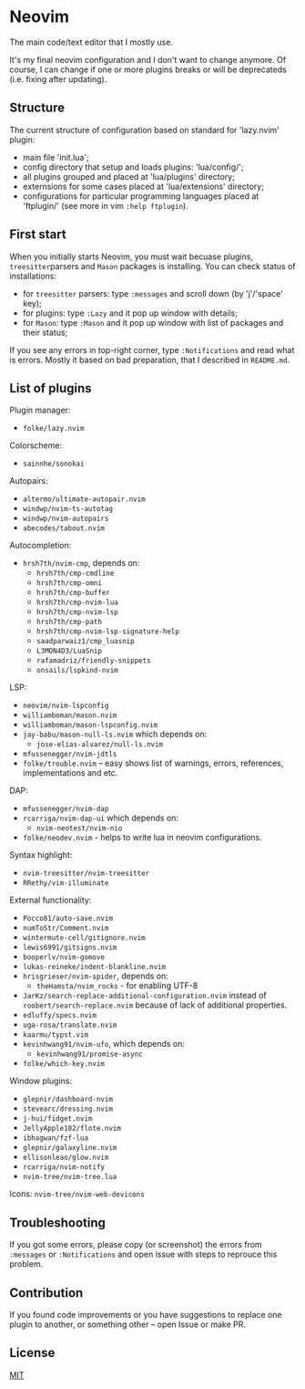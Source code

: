 # Neovim

The main code/text editor that I mostly use.

It's my final neovim configuration and I don't want to change anymore. Of course, I can change if one or more plugins breaks or will be deprecateds (i.e. fixing after updating).

## Structure

The current structure of configuration based on standard for 'lazy.nvim' plugin:

  - main file 'init.lua';
  - config directory that setup and loads plugins: 'lua/config/';
  - all plugins grouped and placed at 'lua/plugins' directory;
  - externsions for some cases placed at 'lua/extensions' directory;
  - configurations for particular programming languages placed at 'ftplugin/' (see more in vim `:help ftplugin`).

## First start

When you initially starts Neovim, you must wait becuase plugins, `treesitter`parsers and `Mason` packages is installing. You can check status of installations:

  - for `treesitter` parsers: type `:messages` and scroll down (by 'j'/'space' key);
  - for plugins: type `:Lazy` and it pop up window with details;
  - for `Mason`: type `:Mason` and it pop up window with list of packages and their status;

If you see any errors in top-right corner, type `:Notifications` and read what is errors. Mostly it based on bad preparation, that I described in `README.md`.

## List of plugins

Plugin manager:

  - `folke/lazy.nvim`

Colorscheme:

  - `sainnhe/sonokai`

Autopairs:

  - `altermo/ultimate-autopair.nvim`
  - `windwp/nvim-ts-autotag`
  - `windwp/nvim-autopairs`
  - `abecodes/tabout.nvim`

Autocompletion:

  - `hrsh7th/nvim-cmp`, depends on:
      - `hrsh7th/cmp-cmdline`
      - `hrsh7th/cmp-omni`
      - `hrsh7th/cmp-buffer`
      - `hrsh7th/cmp-nvim-lua`
      - `hrsh7th/cmp-nvim-lsp`
      - `hrsh7th/cmp-path`
      - `hrsh7th/cmp-nvim-lsp-signature-help`
      - `saadparwaiz1/cmp_luasnip`
      - `L3MON4D3/LuaSnip`
      - `rafamadriz/friendly-snippets`
      - `onsails/lspkind-nvim`

LSP:

  - `neovim/nvim-lspconfig`
  - `williamboman/mason.nvim`
  - `williamboman/mason-lspconfig.nvim`
  - `jay-babu/mason-null-ls.nvim` which depends on:
    - `jose-elias-alvarez/null-ls.nvim`
  - `mfussenegger/nvim-jdtls`
  - `folke/trouble.nvim` – easy shows list of warnings, errors, references, implementations and etc.

DAP:

  - `mfussenegger/nvim-dap`
  - `rcarriga/nvim-dap-ui` which depends on:
    - `nvim-neotest/nvim-nio`
  - `folke/neodev.nvim` - helps to write lua in neovim configurations.

Syntax highlight:

  - `nvim-treesitter/nvim-treesitter`
  - `RRethy/vim-illuminate`

External functionality:

  - `Pocco81/auto-save.nvim`
  - `numToStr/Comment.nvim`
  - `wintermute-cell/gitignore.nvim`
  - `lewis6991/gitsigns.nvim`
  - `booperlv/nvim-gomove`
  - `lukas-reineke/indent-blankline.nvim`
  - `hrisgrieser/nvim-spider`, depends on:
    - `theHamsta/nvim_rocks` - for enabling UTF-8
  - `JarKz/search-replace-additional-configuration.nvim` instead of `roobert/search-replace.nvim` because of lack of additional properties.
  - `edluffy/specs.nvim`
  - `uga-rosa/translate.nvim`
  - `kaarmu/typst.vim`
  - `kevinhwang91/nvim-ufo`, which depends on:
    - `kevinhwang91/promise-async`
  - `folke/which-key.nvim`

Window plugins:

  - `glepnir/dashboard-nvim`
  - `stevearc/dressing.nvim`
  - `j-hui/fidget.nvim`
  - `JellyApple102/flote.nvim`
  - `ibhagwan/fzf-lua`
  - `glepnir/galaxyline.nvim`
  - `ellisonleao/glow.nvim`
  - `rcarriga/nvim-notify`
  - `nvim-tree/nvim-tree.lua`

Icons: `nvim-tree/nvim-web-devicons`

## Troubleshooting

If you got some errors, please copy (or screenshot) the errors from `:messages` or `:Notifications` and open issue with steps to reprouce this problem.

## Contribution

If you found code improvements or you have suggestions to replace one plugin to another, or something other – open Issue or make PR.

## License

  [MIT](/LICENSE)
